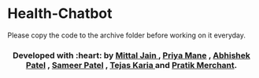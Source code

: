 # Health-Chatbot

Please copy the code to the archive folder before working on it everyday.

<h3 align="center"><b>Developed with :heart: by <a href="https://github.com/Mittal1999">Mittal Jain </a> , <a href="https://github.com/pugnator-12"> Priya Mane</a> , <a href="https://github.com/ABHI2410">Abhishek Patel</a> , <a href="https://github.com/sameer-patel-dev">Sameer Patel</a> , <a href="https://github.com/tejaskaria">Tejas Karia </a> and <a href="https://github.com/pratik6725">Pratik Merchant</a>.</b></h1>
